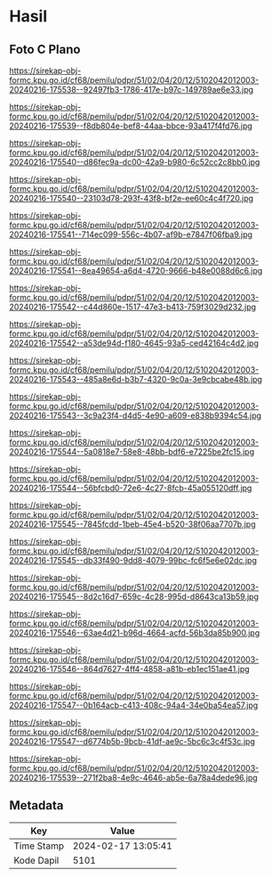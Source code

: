 # Hasil

## Foto C Plano

https://sirekap-obj-formc.kpu.go.id/cf68/pemilu/pdpr/51/02/04/20/12/5102042012003-20240216-175538--92497fb3-1786-417e-b97c-149789ae6e33.jpg

https://sirekap-obj-formc.kpu.go.id/cf68/pemilu/pdpr/51/02/04/20/12/5102042012003-20240216-175539--f8db804e-bef8-44aa-bbce-93a417f4fd76.jpg

https://sirekap-obj-formc.kpu.go.id/cf68/pemilu/pdpr/51/02/04/20/12/5102042012003-20240216-175540--d86fec9a-dc00-42a9-b980-6c52cc2c8bb0.jpg

https://sirekap-obj-formc.kpu.go.id/cf68/pemilu/pdpr/51/02/04/20/12/5102042012003-20240216-175540--23103d78-293f-43f8-bf2e-ee60c4c4f720.jpg

https://sirekap-obj-formc.kpu.go.id/cf68/pemilu/pdpr/51/02/04/20/12/5102042012003-20240216-175541--714ec099-556c-4b07-af9b-e7847f06fba9.jpg

https://sirekap-obj-formc.kpu.go.id/cf68/pemilu/pdpr/51/02/04/20/12/5102042012003-20240216-175541--8ea49654-a6d4-4720-9666-b48e0088d6c6.jpg

https://sirekap-obj-formc.kpu.go.id/cf68/pemilu/pdpr/51/02/04/20/12/5102042012003-20240216-175542--c44d860e-1517-47e3-b413-759f3029d232.jpg

https://sirekap-obj-formc.kpu.go.id/cf68/pemilu/pdpr/51/02/04/20/12/5102042012003-20240216-175542--a53de94d-f180-4645-93a5-ced42164c4d2.jpg

https://sirekap-obj-formc.kpu.go.id/cf68/pemilu/pdpr/51/02/04/20/12/5102042012003-20240216-175543--485a8e6d-b3b7-4320-9c0a-3e9cbcabe48b.jpg

https://sirekap-obj-formc.kpu.go.id/cf68/pemilu/pdpr/51/02/04/20/12/5102042012003-20240216-175543--3c9a23f4-d4d5-4e90-a609-e838b9394c54.jpg

https://sirekap-obj-formc.kpu.go.id/cf68/pemilu/pdpr/51/02/04/20/12/5102042012003-20240216-175544--5a0818e7-58e8-48bb-bdf6-e7225be2fc15.jpg

https://sirekap-obj-formc.kpu.go.id/cf68/pemilu/pdpr/51/02/04/20/12/5102042012003-20240216-175544--56bfcbd0-72e6-4c27-8fcb-45a055120dff.jpg

https://sirekap-obj-formc.kpu.go.id/cf68/pemilu/pdpr/51/02/04/20/12/5102042012003-20240216-175545--7845fcdd-1beb-45e4-b520-38f06aa7707b.jpg

https://sirekap-obj-formc.kpu.go.id/cf68/pemilu/pdpr/51/02/04/20/12/5102042012003-20240216-175545--db33f490-9dd8-4079-99bc-fc6f5e6e02dc.jpg

https://sirekap-obj-formc.kpu.go.id/cf68/pemilu/pdpr/51/02/04/20/12/5102042012003-20240216-175545--8d2c16d7-659c-4c28-995d-d8643ca13b59.jpg

https://sirekap-obj-formc.kpu.go.id/cf68/pemilu/pdpr/51/02/04/20/12/5102042012003-20240216-175546--63ae4d21-b96d-4664-acfd-56b3da85b900.jpg

https://sirekap-obj-formc.kpu.go.id/cf68/pemilu/pdpr/51/02/04/20/12/5102042012003-20240216-175546--864d7627-4ff4-4858-a81b-eb1ec151ae41.jpg

https://sirekap-obj-formc.kpu.go.id/cf68/pemilu/pdpr/51/02/04/20/12/5102042012003-20240216-175547--0b164acb-c413-408c-94a4-34e0ba54ea57.jpg

https://sirekap-obj-formc.kpu.go.id/cf68/pemilu/pdpr/51/02/04/20/12/5102042012003-20240216-175547--d6774b5b-9bcb-41df-ae9c-5bc6c3c4f53c.jpg

https://sirekap-obj-formc.kpu.go.id/cf68/pemilu/pdpr/51/02/04/20/12/5102042012003-20240216-175539--271f2ba8-4e9c-4646-ab5e-6a78a4dede96.jpg


## Metadata

| Key        | Value               |
| ---------- | ------------------- |
| Time Stamp | 2024-02-17 13:05:41 |
| Kode Dapil | 5101                |



